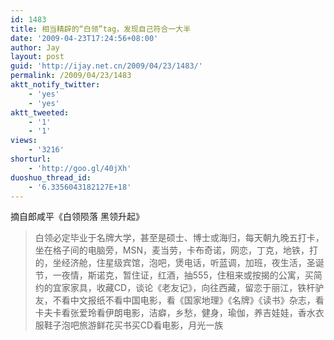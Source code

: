 ```yaml
---
id: 1483
title: 相当精辟的“白领”tag，发现自己符合一大半
date: '2009-04-23T17:24:56+08:00'
author: Jay
layout: post
guid: 'http://ijay.net.cn/2009/04/23/1483/'
permalink: /2009/04/23/1483
aktt_notify_twitter:
    - 'yes'
    - 'yes'
aktt_tweeted:
    - '1'
    - '1'
views:
    - '3216'
shorturl:
    - 'http://goo.gl/40jXh'
duoshuo_thread_id:
    - '6.3356043182127E+18'
---
```


摘自郎咸平《白领陨落 黑领升起》

<blockquote>白领必定毕业于名牌大学，甚至是硕士、博士或海归，每天朝九晚五打卡，坐在格子间的电脑旁，MSN，麦当劳，卡布奇诺，网恋，丁克，地铁，打的，坐经济舱，住星级宾馆，泡吧，煲电话，听蓝调，加班，夜生活，圣诞节，一夜情，斯诺克，暂住证，红酒，抽555，住租来或按揭的公寓，买简约的宜家家具，收藏CD，谈论《老友记》，向往西藏，留恋于丽江，铁杆驴友，不看中文报纸不看中国电影，看《国家地理》《名牌》《读书》杂志，看卡夫卡看张爱玲看伊朗电影，洁癖，乡愁，健身，瑜伽，养吉娃娃，香水衣服鞋子泡吧旅游鲜花买书买CD看电影，月光一族</blockquote>